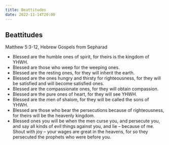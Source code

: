 ```yaml
---
title: Beattitudes
date: 2022-11-14T20:00
---
```


## Beattitudes 
Matthew 5:3-12, Hebrew Gospels from Sepharad

* Blessed are the humble ones of spirit, for theirs is the kingdom of YHWH.
* Blessed are those who weep for the weeping ones.
* Blessed are the resting ones, for they will inherit the earth.
* Blessed are the ones hungry and thirsty for righteousness, for they will be satisfied and will become satisfied ones.
* Blessed are the compassionate ones, for they will obtain compassion.
* Blessed are the pure ones of heart, for they will see YHWH.
* Blessed are the men of shalom, for they will be called the sons of YHWH.
* Blessed are those who bear the persecutions because of righteousness, for theirs will be the heavenly kingdom. 
* Blessed ones you will be when the men curse you, and persecute you, and say all kinds of evil things against you, and lie – because of me. Shout with joy – your wages are great in the heavens, for so they persecuted the prophets who were before you.
